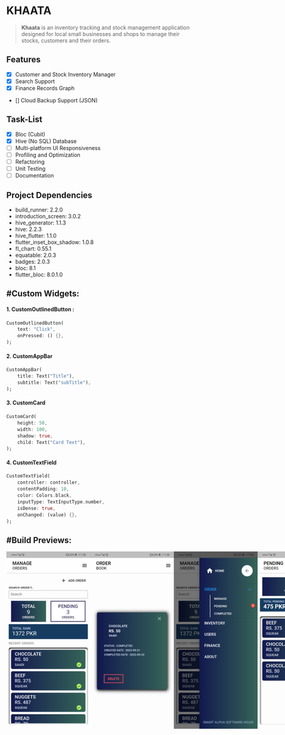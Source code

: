 # KHAATA 
> **Khaata** is an inventory tracking and stock management application designed for local small businesses and shops to manage their stocks, customers and their orders.

## Features
- [x] Customer and Stock Inventory Manager
- [x] Search Support
- [x] Finance Records Graph
- [] Cloud Backup Support (JSON)

## Task-List

- [x] Bloc (Cubit)
- [x] Hive (No SQL) Database
- [ ] Multi-platform UI Responsiveness
- [ ] Profiling and Optimization
- [ ] Refactoring
- [ ] Unit Testing
- [ ] Documentation 

## Project Dependencies

- build_runner: 2.2.0
- introduction_screen: 3.0.2
- hive_generator: 1.1.3
- hive: 2.2.3
- hive_flutter: 1.1.0
- flutter_inset_box_shadow: 1.0.8
- fl_chart: 0.55.1
- equatable: 2.0.3
- badges: 2.0.3
- bloc: 8.1
- flutter_bloc: 8.0.1.0

## #Custom Widgets:
#### 1. CustomOutlinedButton :
```dart
CustomOutlinedButton(
    text: "Click",
    onPressed: () {},
);
```
#### 2. CustomAppBar
```dart
CustomAppBar(
    title: Text("Title"),
    subtitle: Text("subTitle"),
);
```
#### 3. CustomCard
```dart
CustomCard(
    height: 50,
    width: 100,
    shadow: true,
    child: Text("Card Text"),
);
```
#### 4. CustomTextField
```dart
CustomTextField(
    controller: controller,
    contentPadding: 10,
    color: Colors.black,
    inputType: TextInputType.number,
    isDense: true,
    onChanged: (value) {},
);
```


## #Build Previews:
<div style="display: flex;">
  <img src="preview/1.jpg" width="220">
  <img src="preview/2.jpg" width="220">
  <img src="preview/3.jpg" width="220">
  <img src="preview/4.jpg" width="220">
  <img src="preview/5.jpg" width="220">
  <img src="preview/6.jpg" width="220">
  <img src="preview/7.jpg" width="220">
  <img src="preview/8.jpg" width="220">
</div>


